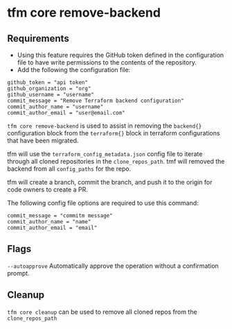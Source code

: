 # tfm core remove-backend

## Requirements

- Using this feature requires the GitHub token defined in the configuration file to have write permissions to the contents of the repository.
- Add the following the configuration file:

```
github_token = "api token"
github_organization = "org"
github_username = "username"
commit_message = "Remove Terraform backend configuration"
commit_author_name = "username"
commit_author_email = "user@email.com"
```

`tfm core remove-backend` is used to assist in removing the `backend{}` configuration block from the `terraform{}` block in terraform configurations that have been migrated.

tfm will use the `terraform_config_metadata.json` config file to iterate through all cloned repositories in the `clone_repos_path`. tmf will removed the backend from all `config_paths` for the repo.

tfm will create a branch, commit the branch, and push it to the origin for code owners to create a PR.

The following config file options are required to use this command:

```hcl
commit_message = "commitm message"
commit_author_name = "name"
commit_author_email = "email"
```


## Flags 

`--autoapprove` Automatically approve the operation without a confirmation prompt.

## Cleanup

`tfm core cleanup` can be used to remove all cloned repos from the `clone_repos_path`


